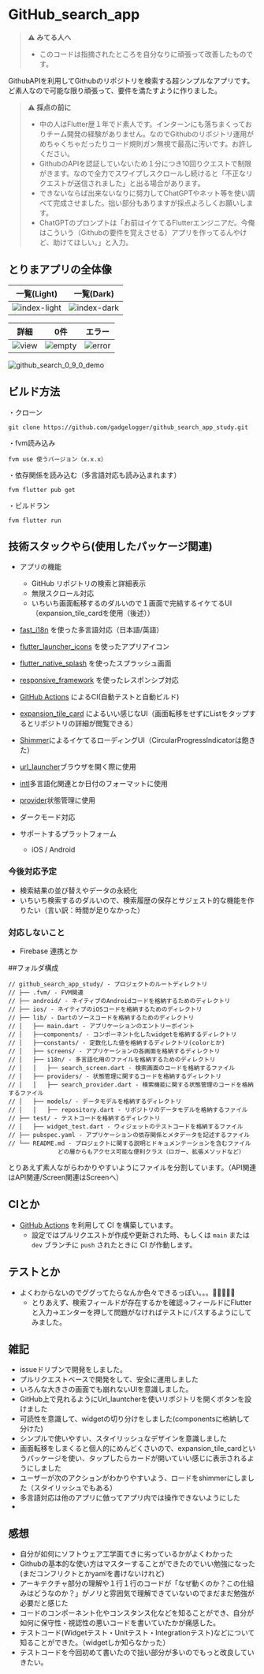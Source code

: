 # GitHub_search_app
> **:warning: みてる人へ**  
> - このコードは指摘されたところを自分なりに頑張って改善したものです。

GithubAPIを利用してGithubのリポジトリを検索する超シンプルなアプリです。ど素人なので可能な限り頑張って、要件を満たすように作りました。


> **:warning: 採点の前に**  
> - 中の人はFlutter歴１年でド素人です。インターンにも落ちまくっておりチーム開発の経験がありません。なのでGithubのリポジトリ運用がめちゃくちゃだったりコード規則ガン無視で最高に汚いです。お許しください。
> - GithubのAPIを認証していないため１分につき10回りクエストで制限がきます。なので全力でスワイプしスクロールし続けると「不正なリクエストが送信されました」と出る場合があります。
> - できないならば出来ないなりに努力してChatGPTやネット等を使い調べて完成させました。拙い部分もありますが採点よろしくお願いします。  
> -  ChatGPTのプロンプトは「お前はイケてるFlutterエンジニアだ。今俺はこういう（Githubの要件を覚えさせる）アプリを作ってるんやけど、助けてほしい。」と入力。

## とりまアプリの全体像

一覧(Light)|一覧(Dark)
--|--
![index-light](https://user-images.githubusercontent.com/39609331/246593499-2ae49fd5-6828-4d26-bf27-ed96247731e1.PNG)|![index-dark](https://user-images.githubusercontent.com/39609331/246593502-acb74ebd-a2d5-4947-bc67-24b8d7ab0ce3.PNG)

詳細|0件|エラー
--|--|--
![view](https://user-images.githubusercontent.com/39609331/246593594-a6320952-c1f6-43e9-8516-82b7d8a0b22d.PNG)|![empty](https://user-images.githubusercontent.com/39609331/246593598-0c3edda5-50db-4ef1-8ba8-c50d6a1f5889.PNG)|![error](https://user-images.githubusercontent.com/39609331/246593596-c1e630bf-6234-4d53-abf4-448bf06e688d.PNG)

![github_search_0_9_0_demo](https://user-images.githubusercontent.com/39609331/246594092-7e26ccd3-587b-41aa-8565-fd3182c8c274.gif)

## ビルド方法
・クローン

```
git clone https://github.com/gadgelogger/github_search_app_study.git
```

 ・fvm読み込み
 
 ```
 fvm use 使うバージョン（x.x.x）
 ```

・依存関係を読み込む（多言語対応も読み込まれます）

```
fvm flutter pub get
```



・ビルドラン

```
fvm flutter run
```

## 技術スタックやら(使用したパッケージ関連)
- アプリの機能
  - GitHub リポジトリの検索と詳細表示
  - 無限スクロール対応
  - いちいち画面転移するのダルいので１画面で完結するイケてるUI（expansion_tile_cardを使用（後述））
- [fast_i18n](https://pub.dev/packages/fast_i18n) を使った多言語対応（日本語/英語）
- [flutter_launcher_icons](https://pub.dev/packages/flutter_launcher_icons) を使ったアプリアイコン
- [flutter_native_splash](https://pub.dev/packages/flutter_native_splash) を使ったスプラッシュ画面
- [responsive_framework](https://pub.dev/packages/responsive_framework) を使ったレスポンシブ対応
- [GitHub Actions](https://github.co.jp/features/actions) によるCI(自動テストと自動ビルド)
- [expansion_tile_card](https://pub.dev/packages/expansion_tile_card) によるいい感じなUI（画面転移をせずにListをタップするとリポジトリの詳細が閲覧できる）
- [Shimmer](https://pub.dev/packages/shimmer/install)によるイケてるローディングUI（CircularProgressIndicatorは飽きた）
- [url_launcher](https://pub.dev/packages/url_launcher)ブラウザを開く際に使用
- [intl](https://pub.dev/packages/intl)多言語化関連とか日付のフォーマットに使用
- [provider](https://pub.dev/packages/provider)状態管理に使用

- ダークモード対応
- サポートするプラットフォーム
  - iOS / Android 

### 今後対応予定

- 検索結果の並び替えやデータの永続化
- いちいち検索するのダルいので、検索履歴の保存とサジェスト的な機能を作りたい（言い訳：時間が足りなかった）
### 対応しないこと

- Firebase 連携とか

##フォルダ構成
```  
// github_search_app_study/ - プロジェクトのルートディレクトリ
// ├── .fvm/ - FVM関連
// ├── android/ - ネイティブのAndroidコードを格納するためのディレクトリ
// ├── ios/ - ネイティブのiOSコードを格納するためのディレクトリ
// ├── lib/ - Dartのソースコードを格納するためのディレクトリ
// │   ├── main.dart - アプリケーションのエントリーポイント
// │   ├──components/ - コンポーネント化したwidgetを格納するディレクトリ
// │   ├──constants/ - 定数化した値を格納するディレクトリ(colorとか)
// │   ├── screens/ - アプリケーションの各画面を格納するディレクトリ
// │   ├── i18n/ - 多言語化用のファイルを格納するためのディレクトリ
// │   │   ├── search_screen.dart - 検索画面のコードを格納するファイル
// │   ├── providers/ - 状態管理に関するコードを格納するディレクトリ
// │   │   ├── search_provider.dart - 検索機能に関する状態管理のコードを格納するファイル
// │   ├── models/ - データモデルを格納するディレクトリ
// │   │   ├── repository.dart - リポジトリのデータモデルを格納するファイル
// ├── test/ - テストコードを格納するディレクトリ
// │   ├── widget_test.dart - ウィジェットのテストコードを格納するファイル
// ├── pubspec.yaml - アプリケーションの依存関係とメタデータを記述するファイル
// └── README.md - プロジェクトに関する説明とドキュメンテーションを含むファイル
              どの層からもアクセス可能な便利クラス（ロガー、拡張メソッドなど）
```
とりあえず素人ながらわかりやすいようにファイルを分割しています。（API関連はAPI関連/Screen関連はScreenへ）

## CIとか
- [GitHub Actions](https://github.co.jp/features/actions) を利用して CI を構築しています。
  - 設定ではプルリクエストが作成や更新された時、もしくは `main` または `dev` ブランチに `push` されたときに CI が作動します。
## テストとか
- よくわからないのでググってたらなんか色々できるっぽい。。。🤔🤔🤔🤔🤔
  - とりあえず、検索フィールドが存在するかを確認→フィールドにFlutterと入力→エンターを押して問題がなければテストにパスするようにしてみました。

## 雑記
* issueドリブンで開発をしました。
* プルリクエストベースで開発をして、安全に運用しました
* いろんな大きさの画面でも崩れないUIを意識しました。
* GitHub上で見れるようにUrl_launtcherを使いリポジトリを開くボタンを設けました
* 可読性を意識して、widgetの切り分けをしました(componentsに格納して分けた)
* シンプルで使いやすい、スタイリッシュなデザインを意識しました
* 画面転移をしまくると個人的にめんどくさいので、expansion_tile_cardというパッケージを使い、タップしたらカードが開いていい感じに表示されるようにしました
* ユーザーが次のアクションがわかりやすいよう、ロードをshimmerにしました（スタイリッシュでもある）
* 多言語対応は他のアプリに倣ってアプリ内では操作できないようにした
* 

## 感想
* 自分が如何にソフトウェア工学面てきに劣っているかがよくわかった
* Githubの基本的な使い方はマスターすることができたのでいい勉強になった(まだコンフリクトとかyamlを書けないけれど)
* アーキテクチャ部分の理解や１行１行のコードが「なぜ動くのか？この仕組みはどうなのか？」がノリと雰囲気で理解できていないのでまだまだ勉強が必要だと感じた
* コードのコンポーネント化やコンスタンス化などを知ることができ、自分が如何に保守性・視認性の悪いコードを書いていたかが痛感した。
* テストコード(Widgetテスト・Unitテスト・Integrationテスト)などについて知ることができた。（widgetしか知らなかった）
* テストコードを今回初めて書いたので拙い部分が多いのでもっと改良していきたい。 


